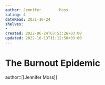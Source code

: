 ```yaml
---
author: Jennifer        Moss
rating: 4
dateRead: 2021-10-24
shelves: 
- 
created: 2022-06-24T08:53:26+03:00
updated: 2022-10-13T11:12:50+03:00
---
```

# The Burnout Epidemic

author::[[Jennifer        Moss]]